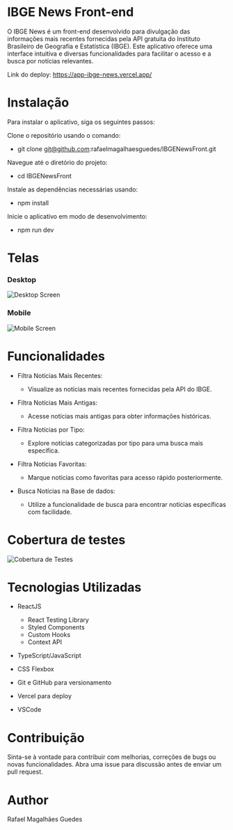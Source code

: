 # IBGE News Front-end

O IBGE News é um front-end desenvolvido para divulgação das informações mais recentes fornecidas pela API gratuita do Instituto Brasileiro de Geografia e Estatística (IBGE). Este aplicativo oferece uma interface intuitiva e diversas funcionalidades para facilitar o acesso e a busca por notícias relevantes.

Link do deploy: https://app-ibge-news.vercel.app/

# Instalação

Para instalar o aplicativo, siga os seguintes passos:

Clone o repositório usando o comando:

  - git clone git@github.com:rafaelmagalhaesguedes/IBGENewsFront.git

Navegue até o diretório do projeto:

  - cd IBGENewsFront

Instale as dependências necessárias usando:
    
  - npm install

Inicie o aplicativo em modo de desenvolvimento:
    
  - npm run dev

# Telas

### Desktop

![Desktop Screen](./public/desktop-screen.png)

### Mobile

![Mobile Screen](./public/screen-mobile.png)

# Funcionalidades

- Filtra Notícias Mais Recentes:
  
  - Visualize as notícias mais recentes fornecidas pela API do IBGE.

- Filtra Notícias Mais Antigas:
  
  - Acesse notícias mais antigas para obter informações históricas.

- Filtra Notícias por Tipo:
  
  - Explore notícias categorizadas por tipo para uma busca mais específica.

- Filtra Notícias Favoritas:
  
  - Marque notícias como favoritas para acesso rápido posteriormente.

- Busca Notícias na Base de dados:

  - Utilize a funcionalidade de busca para encontrar notícias específicas com facilidade.

# Cobertura de testes

![Cobertura de Testes](./public/cobertura-de-testes.png)

# Tecnologias Utilizadas

- ReactJS
  - React Testing Library
  - Styled Components
  - Custom Hooks
  - Context API

- TypeScript/JavaScript

- CSS Flexbox

- Git e GitHub para versionamento

- Vercel para deploy

- VSCode

# Contribuição

Sinta-se à vontade para contribuir com melhorias, correções de bugs ou novas funcionalidades. Abra uma issue para discussão antes de enviar um pull request.

# Author

Rafael Magalhães Guedes
